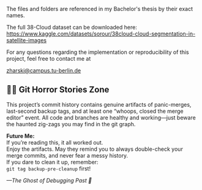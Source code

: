 The files and folders are referenced in my Bachelor's thesis by their exact names.

The full 38-Cloud dataset can be downloaded here: https://www.kaggle.com/datasets/sorour/38cloud-cloud-segmentation-in-satellite-images

For any questions regarding the implementation or reproducibility of this project, feel free to contact me at

zharski@campus.tu-berlin.de

## 🧟‍♂️ Git Horror Stories Zone

This project’s commit history contains genuine artifacts of panic-merges, last-second backup tags, and at least one “whoops, closed the merge editor” event. All code and branches are healthy and working—just beware the haunted zig-zags you may find in the git graph.

**Future Me:**  
If you’re reading this, it all worked out.  
Enjoy the artifacts. May they remind you to always double-check your merge commits, and never fear a messy history.  
If you dare to clean it up, remember:  
`git tag backup-pre-cleanup` first!

*—The Ghost of Debugging Past 👻*
